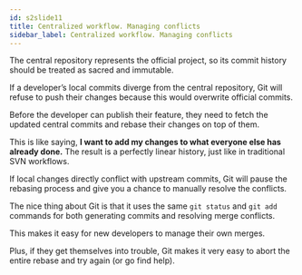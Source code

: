 ```yaml
---
id: s2slide11
title: Centralized workflow. Managing conflicts
sidebar_label: Centralized workflow. Managing conflicts
---
```



<!--
![xxx](https://raw.githubusercontent.com/ChickenKyiv/awesome-git-article/master/img/merge/simple-git-flow.png)


#### Managing conflicts -->

The central repository represents the official project, so its commit history should be treated as sacred and immutable.

If a developer’s local commits diverge from the central repository, Git will refuse to push their changes because this would overwrite official commits.


Before the developer can publish their feature, they need to fetch the updated central commits and rebase their changes on top of them.

This is like saying, __I want to add my changes to what everyone else has already done.__ The result is a perfectly linear history, just like in traditional SVN workflows.

If local changes directly conflict with upstream commits, Git will pause the rebasing process and give you a chance to manually resolve the conflicts.

The nice thing about Git is that it uses the same `git status` and `git add` commands for both generating commits and resolving merge conflicts.

This makes it easy for new developers to manage their own merges.

Plus, if they get themselves into trouble, Git makes it very easy to abort the entire rebase and try again (or go find help).
